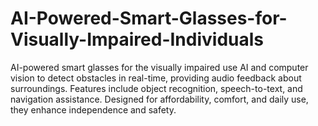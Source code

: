 # AI-Powered-Smart-Glasses-for-Visually-Impaired-Individuals
AI-powered smart glasses for the visually impaired use AI and computer vision to detect obstacles in real-time, providing audio feedback about surroundings. Features include object recognition, speech-to-text, and navigation assistance. Designed for affordability, comfort, and daily use, they enhance independence and safety.
